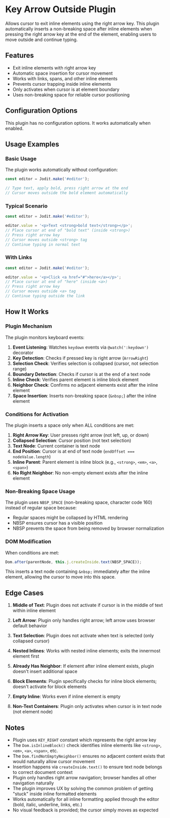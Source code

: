 # Key Arrow Outside Plugin

Allows cursor to exit inline elements using the right arrow key. This plugin automatically inserts a non-breaking space after inline elements when pressing the right arrow key at the end of the element, enabling users to move outside and continue typing.

## Features

- Exit inline elements with right arrow key
- Automatic space insertion for cursor movement
- Works with links, spans, and other inline elements
- Prevents cursor trapping inside inline elements
- Only activates when cursor is at element boundary
- Uses non-breaking space for reliable cursor positioning

## Configuration Options

This plugin has no configuration options. It works automatically when enabled.

## Usage Examples

### Basic Usage

The plugin works automatically without configuration:

```typescript
const editor = Jodit.make('#editor');

// Type text, apply bold, press right arrow at the end
// Cursor moves outside the bold element automatically
```

### Typical Scenario

```typescript
const editor = Jodit.make('#editor');

editor.value = '<p>Text <strong>bold text</strong></p>';
// Place cursor at end of "bold text" (inside <strong>)
// Press right arrow key
// Cursor moves outside <strong> tag
// Continue typing in normal text
```

### With Links

```typescript
const editor = Jodit.make('#editor');

editor.value = '<p>Click <a href="#">here</a></p>';
// Place cursor at end of "here" (inside <a>)
// Press right arrow key
// Cursor moves outside <a> tag
// Continue typing outside the link
```

## How It Works

### Plugin Mechanism

The plugin monitors keyboard events:

1. **Event Listening**: Watches `keydown` events via `@watch(':keydown')` decorator
2. **Key Detection**: Checks if pressed key is right arrow (`ArrowRight`)
3. **Selection Check**: Verifies selection is collapsed (cursor, not selection range)
4. **Boundary Detection**: Checks if cursor is at the end of a text node
5. **Inline Check**: Verifies parent element is inline block element
6. **Neighbor Check**: Confirms no adjacent elements exist after the inline element
7. **Space Insertion**: Inserts non-breaking space (`&nbsp;`) after the inline element

### Conditions for Activation

The plugin inserts a space only when ALL conditions are met:

1. **Right Arrow Key**: User presses right arrow (not left, up, or down)
2. **Collapsed Selection**: Cursor position (not text selection)
3. **Text Node**: Current container is text node
4. **End Position**: Cursor is at end of text node (`endOffset === nodeValue.length`)
5. **Inline Parent**: Parent element is inline block (e.g., `<strong>`, `<em>`, `<a>`, `<span>`)
6. **No Right Neighbor**: No non-empty element exists after the inline element

### Non-Breaking Space Usage

The plugin uses `NBSP_SPACE` (non-breaking space, character code 160) instead of regular space because:

- Regular spaces might be collapsed by HTML rendering
- NBSP ensures cursor has a visible position
- NBSP prevents the space from being removed by browser normalization

### DOM Modification

When conditions are met:

```typescript
Dom.after(parentNode, this.j.createInside.text(NBSP_SPACE));
```

This inserts a text node containing `&nbsp;` immediately after the inline element, allowing the cursor to move into this space.

## Edge Cases

1. **Middle of Text**: Plugin does not activate if cursor is in the middle of text within inline element

2. **Left Arrow**: Plugin only handles right arrow; left arrow uses browser default behavior

3. **Text Selection**: Plugin does not activate when text is selected (only collapsed cursor)

4. **Nested Inlines**: Works with nested inline elements; exits the innermost element first

5. **Already Has Neighbor**: If element after inline element exists, plugin doesn't insert additional space

6. **Block Elements**: Plugin specifically checks for inline block elements; doesn't activate for block elements

7. **Empty Inline**: Works even if inline element is empty

8. **Non-Text Containers**: Plugin only activates when cursor is in text node (not element node)

## Notes

- Plugin uses `KEY_RIGHT` constant which represents the right arrow key
- The `Dom.isInlineBlock()` check identifies inline elements like `<strong>`, `<em>`, `<a>`, `<span>`, etc.
- The `Dom.findNotEmptyNeighbor()` ensures no adjacent content exists that would naturally allow cursor movement
- Insertion happens via `createInside.text()` to ensure text node belongs to correct document context
- Plugin only handles right arrow navigation; browser handles all other navigation naturally
- The plugin improves UX by solving the common problem of getting "stuck" inside inline formatted elements
- Works automatically for all inline formatting applied through the editor (bold, italic, underline, links, etc.)
- No visual feedback is provided; the cursor simply moves as expected